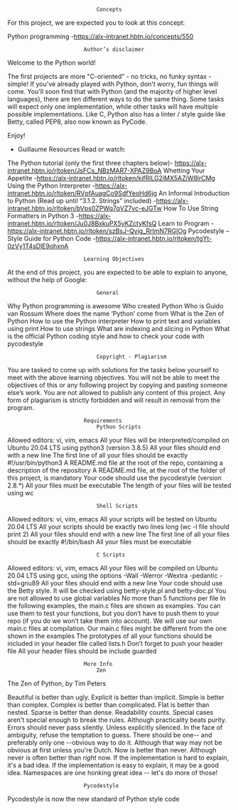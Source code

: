                                 Concepts
For this project, we are expected you to look at this concept:

Python programming -https://alx-intranet.hbtn.io/concepts/550


                            Author’s disclaimer
Welcome to the Python world!

The first projects are more "C-oriented" - no tricks, no funky syntax - simple!
If you've already played with Python, don't worry, fun things will come.
You'll soon find that with Python (and the majority of higher level languages), there are ten different ways to do the same thing. Some tasks will expect only one implementation, while other tasks will have multiple possible implementations.
Like C, Python also has a linter / style guide like Betty, called PEP8, also now known as PyCode.

Enjoy!

- Guillaume
                                Resources
                            Read or watch:

The Python tutorial (only the first three chapters below)- https://alx-intranet.hbtn.io/rltoken/JsFCs_NBzMAR7-XPAZ9BoA
Whetting Your Appetite -https://alx-intranet.hbtn.io/rltoken/kifRlLG2iMX5AZiW8lrCMg
Using the Python Interpreter -https://alx-intranet.hbtn.io/rltoken/RVpfAuagCo9SdfYeoHd6jg
An Informal Introduction to Python (Read up until “3.1.2. Strings” included) -https://alx-intranet.hbtn.io/rltoken/bVps0ZPWq7qVZ7vc-eJGTw
How To Use String Formatters in Python 3 -https://alx-intranet.hbtn.io/rltoken/Ju0J8BxkuPX5yKZctyKfsQ
Learn to Program -https://alx-intranet.hbtn.io/rltoken/szBsJ-Qyig_RrImN7RGlOg
Pycodestyle – Style Guide for Python Code -https://alx-intranet.hbtn.io/rltoken/tgYt-0zVy1T4sDlE9ohxnA


                            Learning Objectives
At the end of this project, you are expected to be able to explain to anyone, without the help of Google:

                                General
Why Python programming is awesome
Who created Python
Who is Guido van Rossum
Where does the name ‘Python’ come from
What is the Zen of Python
How to use the Python interpreter
How to print text and variables using print
How to use strings
What are indexing and slicing in Python
What is the official Python coding style and how to check your code with pycodestyle

                                Copyright - Plagiarism
You are tasked to come up with solutions for the tasks below yourself to meet with the above learning objectives.
You will not be able to meet the objectives of this or any following project by copying and pasting someone else’s work.
You are not allowed to publish any content of this project.
Any form of plagiarism is strictly forbidden and will result in removal from the program.
                                
                            Requirements
                                Python Scripts
Allowed editors: vi, vim, emacs
All your files will be interpreted/compiled on Ubuntu 20.04 LTS using python3 (version 3.8.5)
All your files should end with a new line
The first line of all your files should be exactly #!/usr/bin/python3
A README.md file at the root of the repo, containing a description of the repository
A README.md file, at the root of the folder of this project, is mandatory
Your code should use the pycodestyle (version 2.8.*)
All your files must be executable
The length of your files will be tested using wc

                                Shell Scripts
Allowed editors: vi, vim, emacs
All your scripts will be tested on Ubuntu 20.04 LTS
All your scripts should be exactly two lines long (wc -l file should print 2)
All your files should end with a new line
The first line of all your files should be exactly #!/bin/bash
All your files must be executable
                                
                                C Scripts
Allowed editors: vi, vim, emacs
All your files will be compiled on Ubuntu 20.04 LTS using gcc, using the options -Wall -Werror -Wextra -pedantic -std=gnu89
All your files should end with a new line
Your code should use the Betty style. It will be checked using betty-style.pl and betty-doc.pl
You are not allowed to use global variables
No more than 5 functions per file
In the following examples, the main.c files are shown as examples. You can use them to test your functions, but you don’t have to push them to your repo (if you do we won’t take them into account). We will use our own main.c files at compilation. Our main.c files might be different from the one shown in the examples
The prototypes of all your functions should be included in your header file called lists.h
Don’t forget to push your header file
All your header files should be include guarded


                            More Info
                                Zen
The Zen of Python, by Tim Peters

Beautiful is better than ugly.
Explicit is better than implicit.
Simple is better than complex.
Complex is better than complicated.
Flat is better than nested.
Sparse is better than dense.
Readability counts.
Special cases aren't special enough to break the rules.
Although practicality beats purity.
Errors should never pass silently.
Unless explicitly silenced.
In the face of ambiguity, refuse the temptation to guess.
There should be one-- and preferably only one --obvious way to do it.
Although that way may not be obvious at first unless you're Dutch.
Now is better than never.
Although never is often better than *right* now.
If the implementation is hard to explain, it's a bad idea.
If the implementation is easy to explain, it may be a good idea.
Namespaces are one honking great idea -- let's do more of those!

                            Pycodestyle
Pycodestyle is now the new standard of Python style code


